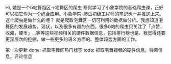 Hi, 她是一个b站舞蹈区->宅舞区的爬虫
寒假学习了小象学院的基础爬虫课，正好可以把它作为一个综合应用。小象学院-爬虫初级工程师的笔记也一并推送上来。
这个爬虫是做什么的呢？
就是爬取宅舞区一切可利用的数据做分析。我想知道宅舞区的发展趋势，现状，以及很多有趣的东西。很多b站的爬虫只关注了「点赞，收藏，硬币」...等等这些视频相关的硬件数据信息，包括排行榜也是。我觉得还要更深层次的挖掘，做一些更多的语义方面的、整体趋势方面的工作。

第一次更新
done:  抓取宅舞区热门标签
todo:  抓取宅舞视频的硬件信息，弹幕信息，评论信息